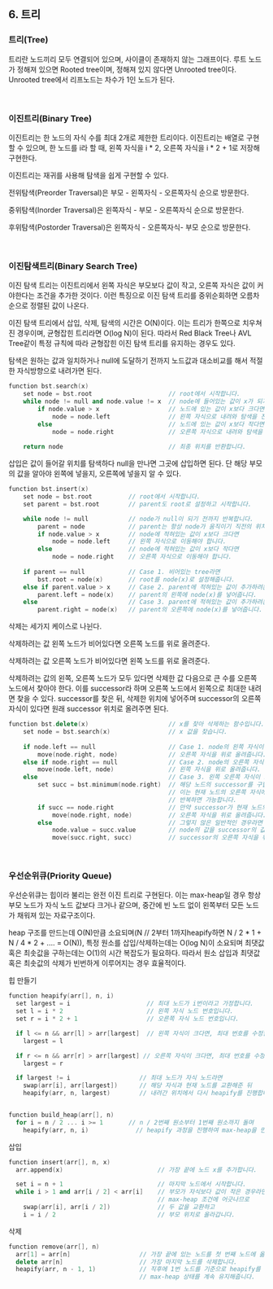 ## 6. 트리

### 트리(Tree)

트리란 노드끼리 모두 연결되어 있으며, 사이클이 존재하지 않는 그래프이다. 루트 노드가 정해져 있으면 Rooted tree이며, 정해져 있지 않다면 Unrooted tree이다. Unrooted tree에서 리프노드는 차수가 1인 노드가 된다.

<br>

### 이진트리(Binary Tree)

이진트리는 한 노드의 자식 수를 최대 2개로 제한한 트리이다. 이진트리는 배열로 구현할 수 있으며, 한 노드를 i라 할 때, 왼쪽 자식을 i * 2, 오른쪽 자식을 i * 2 + 1로 저장해 구현한다.



이진트리는 재귀를 사용해 탐색을 쉽게 구현할 수 있다.

전위탐색(Preorder Traversal)은 부모 - 왼쪽자식 - 오른쪽자식 순으로 방문한다.

중위탐색(Inorder Traversal)은 왼쪽자식 - 부모 - 오른쪽자식 순으로 방문한다.

후위탐색(Postorder Traversal)은 왼쪽자식 - 오른쪽자식- 부모 순으로 방문한다.

<br>

### 이진탐색트리(Binary Search Tree)

이진 탐색 트리는 이진트리에서 왼쪽 자식은 부모보다 값이 작고, 오른쪽 자식은 값이 커야한다는 조건을 추가한 것이다. 이런 특징으로 이진 탐색 트리를 중위순회하면 오름차순으로 정렬된 값이 나온다.

이진 탐색 트리에서 삽입, 삭제, 탐색의 시간은 O(N)이다. 이는 트리가 한쪽으로 치우쳐진 경우이며, 균형잡힌 트리라면 O(log N)이 된다. 따라서 Red Black Tree나 AVL Tree같이 특정 규칙에 따라 균형잡힌 이진 탐색 트리를 유지하는 경우도 있다.

탐색은 원하는 값과 일치하거나 null에 도달하기 전까지 노드값과 대소비교를 해서 적절한 자식방향으로 내려가면 된다.

```c++
function bst.search(x)
    set node = bst.root                     // root에서 시작합니다.
    while node != null and node.value != x  // node에 들어있는 값이 x가 되기 전까지 계속 반복합니다.
        if node.value > x                   // 노드에 있는 값이 x보다 크다면
            node = node.left                // 왼쪽 자식으로 내려와 탐색을 진행합니다. 
        else                                // 노드에 있는 값이 x보다 작다면
            node = node.right               // 오른쪽 자식으로 내려와 탐색을 진행합니다.
    
    return node                             // 최종 위치를 반환합니다.
```

삽입은 값이 들어갈 위치를 탐색하다 null을 만나면 그곳에 삽입하면 된다. 단 해당 부모의 값을 알아야 왼쪽에 넣을지, 오른쪽에 넣을지 알 수 있다.

```c++
function bst.insert(x)
    set node = bst.root          // root에서 시작합니다.
    set parent = bst.root        // parent도 root로 설정하고 시작합니다.

    while node != null           // node가 null이 되기 전까지 반복합니다.
        parent = node            // parent는 항상 node가 움직이기 직전의 위치로 갱신해줍니다. 
        if node.value > x        // node에 적혀있는 값이 x보다 크다면
            node = node.left     // 왼쪽 자식으로 이동해야 합니다. 
        else                     // node에 적혀있는 값이 x보다 작다면
            node = node.right    // 오른쪽 자식으로 이동해야 합니다.
    
    if parent == null            // Case 1. 비어있는 tree라면
        bst.root = node(x)       // root를 node(x)로 설정해줍니다.
    else if parent.value > x     // Case 2. parent에 적혀있는 값이 추가하려는 값 x보다 크다면
        parent.left = node(x)    // parent의 왼쪽에 node(x)를 넣어줍니다.
    else                         // Case 3. parent에 적혀있는 값이 추가하려는 값 x보다 작다면
        parent.right = node(x)   // parent의 오른쪽에 node(x)를 넣어줍니다.
```

삭제는 세가지 케이스로 나뉜다.

삭제하려는 값 왼쪽 노드가 비어있다면 오른쪽 노드를 위로 올려준다.

삭제하려는 값 오른쪽 노드가 비어있다면 왼쪽 노드를 위로 올려준다.

삭제하려는 값의 왼쪽, 오른쪽 노드가 모두 있다면 삭제한 값 다음으로 큰 수를 오른쪽 노드에서 찾아야 한다. 이를 successor라 하며 오른쪽 노드에서 왼쪽으로 최대한 내려면 찾을 수 있다. successor를 찾은 뒤, 삭제한 위치에 넣어주며 successor의 오른쪽 자식이 있다면 원래 successor 위치로 올려주면 된다.

```c++
function bst.delete(x)                      // x를 찾아 삭제하는 함수입니다.
    set node = bst.search(x)                // x 값을 찾습니다.
    
    if node.left == null                    // Case 1. node의 왼쪽 자식이 비어있다면
        move(node.right, node)              // 오른쪽 자식을 위로 올려줍니다.
    else if node.right == null              // Case 2. node의 오른쪽 자식이 비어있다면
        move(node.left, node)               // 왼쪽 자식을 위로 올려줍니다.
    else                                    // Case 3. 왼쪽 오른쪽 자식이 모두 채워져있다면
        set succ = bst.minimum(node.right)  // 해당 노드의 successor를 구합니다.
                                            // 이는 현재 노드의 오른쪽 자식에서 시작하여 계속 왼쪽으로 내려가는 것을
                                            // 반복하면 가능합니다.
        if succ == node.right               // 만약 successor가 현재 노드의 오른쪽 자식이라면 
            move(node.right, node)          // 오른쪽 자식을 위로 올려줍니다.
        else                                // 그렇지 않은 일반적인 경우라면
            node.value = succ.value         // node의 값을 successor의 값으로 대체시켜준 뒤,
            move(succ.right, succ)          // successor의 오른쪽 자식을 위로 끌어올려줍니다.
```

<br>

### 우선순위큐(Priority Queue)

우선순위큐는 힙이라 불리는 완전 이진 트리로 구현된다. 이는 max-heap일 경우 항상 부모 노드가 자식 노드 값보다 크거나 같으며, 중간에 빈 노드 없이 왼쪽부터 모든 노드가 채워져 있는 자료구조이다.

heap 구조를 만드는데 O(N)만큼 소요되며(N // 2부터 1까지heapify하면 N / 2 * 1 + N / 4 * 2 + .... = O(N)), 특정 원소를 삽입/삭제하는데는 O(log N)이 소요되며 최댓값 혹은 최솟값을 구하는데는 O(1)의 시간 복잡도가 필요하다. 따라서 원소 삽입과 최댓값 혹은 최솟값의 삭제가 빈번하게 이루어지는 경우 효율적이다.

힙 만들기

```c++
function heapify(arr[], n, i)
  set largest = i                     // 최대 노드가 i번이라고 가정합니다.
  set l = i * 2                       // 왼쪽 자식 노드 번호입니다.
  set r = i * 2 + 1                   // 오른쪽 자식 노드 번호입니다.

  if l <= n && arr[l] > arr[largest]  // 왼쪽 자식이 크다면, 최대 번호를 수정합니다.
    largest = l

  if r <= n && arr[r] > arr[largest] // 오른쪽 자식이 크다면, 최대 번호를 수정합니다.
    largest = r

  if largest != i                   // 최대 노드가 자식 노드라면
    swap(arr[i], arr[largest])      // 해당 자식과 현재 노드를 교환해준 뒤
    heapify(arr, n, largest)        // 내려간 위치에서 다시 heapify를 진행합니다.


function build_heap(arr[], n)
  for i = n / 2 ... i >= 1       // n / 2번째 원소부터 1번째 원소까지 돌며
    heapify(arr, n, i)             // heapify 과정을 진행하여 max-heap을 만들어줍니다.
```

삽입

```c++
function insert(arr[], n, x)
  arr.append(x)                          // 가장 끝에 노드 x를 추가합니다.

  set i = n + 1                          // 마지막 노드에서 시작합니다.
  while i > 1 and arr[i / 2] < arr[i]    // 부모가 자식보다 값이 작은 경우라면
                                         // max-heap 조건에 어긋나므로
    swap(arr[i], arr[i / 2])             // 두 값을 교환하고
    i = i / 2                            // 부모 위치로 올라갑니다.
```

삭제

```C++
function remove(arr[], n)
  arr[1] = arr[n]                   // 가장 끝에 있는 노드를 첫 번째 노드에 옮겨주고
  delete arr[n]                     // 가장 마지막 노드를 삭제합니다.
  heapify(arr, n - 1, 1)            // 직후에 1번 노드를 기준으로 heapify를 진행하여
                                    // max-heap 상태를 계속 유지해줍니다. 
```
